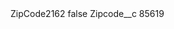 <?xml version="1.0" encoding="UTF-8"?>
<CustomMetadata xmlns="http://soap.sforce.com/2006/04/metadata" xmlns:xsi="http://www.w3.org/2001/XMLSchema-instance" xmlns:xsd="http://www.w3.org/2001/XMLSchema">
    <label>ZipCode2162</label>
    <protected>false</protected>
    <values>
        <field>Zipcode__c</field>
        <value xsi:type="xsd:string">85619</value>
    </values>
</CustomMetadata>

